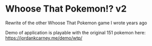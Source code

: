 # Whoose That Pokemon!? v2
Rewrite of the other Whoose That Pokemon game I wrote years ago

Demo of application is playable with the original 151 pokemon here: https://jordankcarney.me/demo/wtp/
